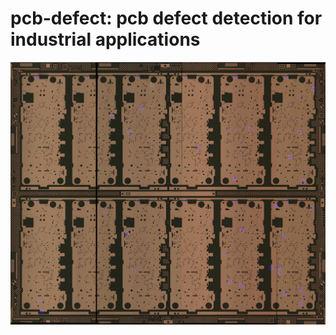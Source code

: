 # pcb-defect: pcb defect detection for industrial applications

![image text](https://github.com/mxz520mxz/pcb-defect/blob/main/assets/result.png)